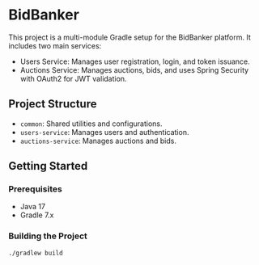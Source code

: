 # BidBanker

This project is a multi-module Gradle setup for the BidBanker platform. It includes two main services:
- Users Service: Manages user registration, login, and token issuance.
- Auctions Service: Manages auctions, bids, and uses Spring Security with OAuth2 for JWT validation.

## Project Structure

- `common`: Shared utilities and configurations.
- `users-service`: Manages users and authentication.
- `auctions-service`: Manages auctions and bids.

## Getting Started

### Prerequisites

- Java 17
- Gradle 7.x

### Building the Project

```sh
./gradlew build
```